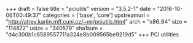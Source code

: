 +++
draft = false
title = "pciutils"
version = "3.5.2-1"
date = "2016-10-06T00:49:37"
categories = ['base', 'core']
upstreamurl = "http://atrey.karlin.mff.cuni.cz/~mj/pciutils.html"
arch = "x86_64"
size = "114872"
usize = "340579"
sha1sum = "d4c300b1c8589557711a324e8b009565be9219d5"
+++
PCI utilities